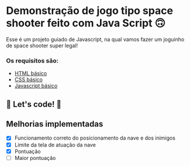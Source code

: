 # Demonstração de jogo tipo space shooter feito com Java Script 🙃

Esse é um projeto guiado de Javascript, na qual vamos fazer um joguinho de space shooter super legal! 

### Os requisitos são:

* [HTML básico](https://www.w3schools.com/html/)
* [CSS básico](https://developer.mozilla.org/pt-BR/docs/Web/CSS)
* [Javascript básico](https://developer.mozilla.org/pt-BR/docs/Web/JavaScript)
 
## 🚀 Let's code! 🚀

## Melhorias implementadas
- [x] Funcionamento correto do posicionamento da nave e dos inimigos
- [x] Limite da tela de atuação da nave
- [x] Pontuação
- [ ] Maior pontuação